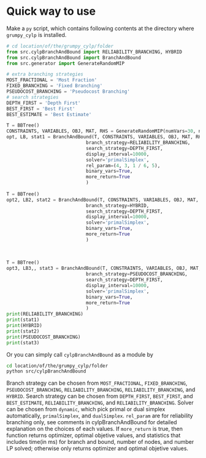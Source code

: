 # Quick way to use
Make a `py` script, which contains following contents at the directory where `grumpy_cylp` is installed.
```python
# cd location/of/the/grumpy_cylp/folder
from src.cylpBranchAndBound import RELIABILITY_BRANCHING, HYBRID
from src.cylpBranchAndBound import BranchAndBound
from src.generator import GenerateRandomMIP

# extra branching strategies
MOST_FRACTIONAL = 'Most Fraction'
FIXED_BRANCHING = 'Fixed Branching'
PSEUDOCOST_BRANCHING = 'Pseudocost Branching'
# search strategies
DEPTH_FIRST = 'Depth First'
BEST_FIRST = 'Best First'
BEST_ESTIMATE = 'Best Estimate'

T = BBTree()
CONSTRAINTS, VARIABLES, OBJ, MAT, RHS = GenerateRandomMIP(numVars=30, numCons=20, rand_seed=418, density=0.3)
opt, LB, stat1 = BranchAndBound(T, CONSTRAINTS, VARIABLES, OBJ, MAT, RHS,
                             branch_strategy=RELIABILITY_BRANCHING,
                             search_strategy=DEPTH_FIRST,
                             display_interval=10000,
                             solver='primalSimplex',
							 rel_param=(4, 3, 1 / 6, 5),
                             binary_vars=True,
                             more_return=True
                             )
							 
T = BBTree()
opt2, LB2, stat2 = BranchAndBound(T, CONSTRAINTS, VARIABLES, OBJ, MAT, RHS,
                             branch_strategy=HYBRID,
                             search_strategy=DEPTH_FIRST,
                             display_interval=10000,
                             solver='primalSimplex',
                             binary_vars=True,
                             more_return=True
                             )
							 
							 
							 
T = BBTree()
opt3, LB3,, stat3 = BranchAndBound(T, CONSTRAINTS, VARIABLES, OBJ, MAT, RHS,
                             branch_strategy=PSEUDOCOST_BRANCHING,
                             search_strategy=DEPTH_FIRST,
                             display_interval=10000,
                             solver='primalSimplex',
                             binary_vars=True,
                             more_return=True
                             )
print(RELIABILITY_BRANCHING)
print(stat1)
print(HYBRID)
print(stat2)
print(PSEUDOCOST_BRANCHING)
print(stat3)
```
Or you can simply call `cylpBranchAndBound` as a module by

```bash
cd location/of/the/grumpy_cylp/folder
python src/cylpBranchAndBound
```


Branch strategy can be chosen from `MOST_FRACTIONAL`, `FIXED_BRANCHING`, `PSEUDOCOST_BRANCHING`, `RELIABILITY_BRANCHING`, `RELIABILITY_BRANCHING`, and `HYBRID`.
Search strategy can be chosen from `DEPTH_FIRST`, `BEST_FIRST`, and `BEST_ESTIMATE`, `RELIABILITY_BRANCHING`, and `RELIABILITY_BRANCHING`.
Solver can be chosen from `dynamic`, which pick primal or dual simplex automatically, `primalSimplex`, and `dualSimplex`.
`rel_param` are for reliability branching only, see comments in cylpBranchAndBound for detailed explanation on the choices of each values.
If `more_return` is true, then function returns optimizer, optimal objetive values, and statistics that includes time(in ms) for branch and bound, number of nodes, and number LP solved;
otherwise only returns optimizer and optimal objetive values.


